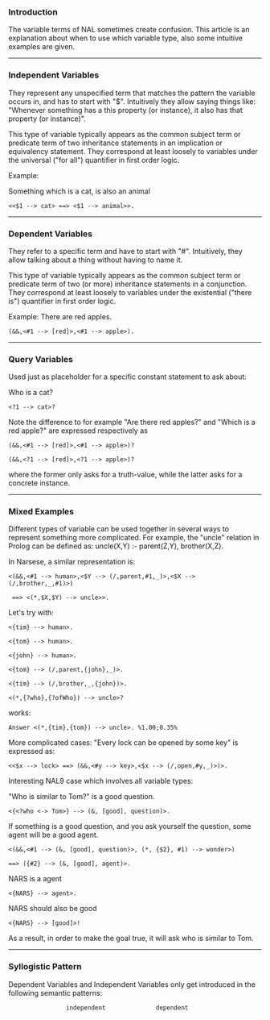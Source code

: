 ### Introduction
The variable terms of NAL sometimes create confusion. This article is an explanation about when to use which variable type, also some intuitive examples are given.

***
### Independent Variables
They represent any unspecified term that matches the pattern the variable occurs in, and has to start with "$". Intuitively they allow saying things like: "Whenever something has a this property (or instance), it also has that property (or instance)".

This type of variable typically appears as the common subject term or predicate term of two inheritance statements in an implication or equivalency statement. They correspond at least loosely to variables under the universal ("for all") quantifier in first order logic.

Example:

Something which is a cat, is also an animal

`<<$1 --> cat> ==> <$1 --> animal>>.`
***
### Dependent Variables

They refer to a specific term and have to start with "#". Intuitively, they allow talking about a thing without having to name it.

This type of variable typically appears as the common subject term or predicate term of two (or more) inheritance statements in a conjunction. They correspond at least loosely to variables under the existential ("there is") quantifier in first order logic.

Example: There are red apples.

`(&&,<#1 --> [red]>,<#1 --> apple>).`
***
### Query Variables

Used just as placeholder for a specific constant statement to ask about:

Who is a cat?

`<?1 --> cat>?`

Note the difference to for example "Are there red apples?" and "Which is a red apple?" are expressed respectively as

`(&&,<#1 --> [red]>,<#1 --> apple>)?`

`(&&,<?1 --> [red]>,<?1 --> apple>)?`

where the former only asks for a truth-value, while the latter asks for a concrete instance.

***
### Mixed Examples

Different types of variable can be used together in several ways to represent something more complicated. For example, the "uncle" relation in Prolog can be defined as: uncle(X,Y) :- parent(Z,Y), brother(X,Z).

In Narsese, a similar representation is:

`<(&&,<#1 --> human>,<$Y --> (/,parent,#1,_)>,<$X --> (/,brother,_,#1)>)`

` ==> <(*,$X,$Y) --> uncle>>.`

Let's try with:

`<{tim} --> human>.`

`<{tom} --> human>.`

`<{john} --> human>.`

`<{tom} --> (/,parent,{john},_)>.`

`<{tim} --> (/,brother,_,{john})>.`

`<(*,{?who},{?ofWho}) --> uncle>?`

works:

`Answer <(*,{tim},{tom}) --> uncle>. %1.00;0.35%`

More complicated cases: "Every lock can be opened by some key" is expressed as:

`<<$x --> lock> ==> (&&,<#y --> key>,<$x --> (/,open,#y,_)>)>. `

Interesting NAL9 case which involves all variable types:

"Who is similar to Tom?" is a good question.

`<{<?who <-> Tom>} --> (&, [good], question)>.`

If something is a good question, and you ask yourself the question, some agent will be a good agent.

`<(&&,<#1 --> (&, [good], question)>, (*, {$2}, #1) --> wonder>)` 

`==> ({#2} --> (&, [good], agent)>.`

NARS is a agent

`<{NARS} --> agent>.`

NARS should also be good

`<{NARS} --> [good]>!`

As a result, in order to make the goal true, it will ask who is similar to Tom.
***
### Syllogistic Pattern

Dependent Variables and Independent Variables only get introduced in the following semantic patterns:

                    independent              dependent